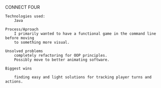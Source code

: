 CONNECT FOUR

    Technologies used:
        Java

    Process/Aproach
        I primarily wanted to have a functional game in the command line before moving
        to something more visual.

    Unsolved problems
        completely refactoring for OOP principles.
        Possibly move to better animating software.

    Biggest wins

        finding easy and light solutions for tracking player turns and actions.

